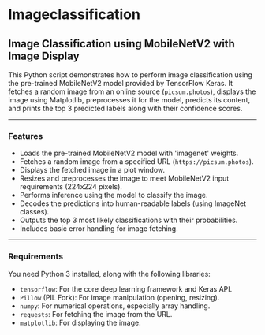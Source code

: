 # Imageclassification
## Image Classification using MobileNetV2 with Image Display

This Python script demonstrates how to perform image classification using the pre-trained MobileNetV2 model provided by TensorFlow Keras. It fetches a random image from an online source (`picsum.photos`), displays the image using Matplotlib, preprocesses it for the model, predicts its content, and prints the top 3 predicted labels along with their confidence scores.

---

### Features

*   Loads the pre-trained MobileNetV2 model with 'imagenet' weights.
*   Fetches a random image from a specified URL (`https://picsum.photos`).
*   Displays the fetched image in a plot window.
*   Resizes and preprocesses the image to meet MobileNetV2 input requirements (224x224 pixels).
*   Performs inference using the model to classify the image.
*   Decodes the predictions into human-readable labels (using ImageNet classes).
*   Outputs the top 3 most likely classifications with their probabilities.
*   Includes basic error handling for image fetching.

---

### Requirements

You need Python 3 installed, along with the following libraries:

*   `tensorflow`: For the core deep learning framework and Keras API.
*   `Pillow` (PIL Fork): For image manipulation (opening, resizing).
*   `numpy`: For numerical operations, especially array handling.
*   `requests`: For fetching the image from the URL.
*   `matplotlib`: For displaying the image.
